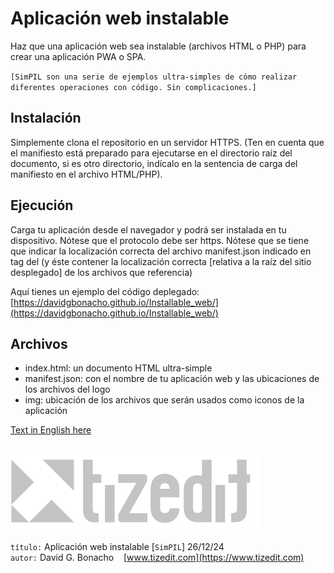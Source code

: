# Aplicación web instalable
Haz que una aplicación web sea instalable (archivos HTML o PHP) para crear una aplicación PWA o SPA.

`[SimPIL son una serie de ejemplos ultra-simples de cómo realizar diferentes operaciones con código. Sin complicaciones.]`

## Instalación
Simplemente clona el repositorio en un servidor HTTPS. (Ten en cuenta que el manifiesto está preparado para ejecutarse en el directorio raíz del documento, si es otro directorio, indícalo en la sentencia de carga del manifiesto en el archivo HTML/PHP).

## Ejecución
Carga tu aplicación desde el navegador y podrá ser instalada en tu dispositivo. Nótese que el protocolo debe ser https. Nótese que se tiene que indicar la localización correcta del archivo manifest.json indicado en tag <link> del <head> (y éste contener la localización correcta [relativa a la raíz del sitio desplegado] de los archivos que referencia)

Aquí tienes un ejemplo del código deplegado: [https://davidgbonacho.github.io/Installable_web/](https://davidgbonacho.github.io/Installable_web/)

## Archivos
- index.html: un documento HTML ultra-simple
- manifest.json: con el nombre de tu aplicación web y las ubicaciones de los archivos del logo
- img: ubicación de los archivos que serán usados como iconos de la aplicación

[Text in English here](README.MD)


![](img/logo.svg)
---
`título:` Aplicación web instalable [`SimPIL`] 26/12/24\
`autor:` David G. Bonacho &nbsp;&nbsp;  [www.tizedit.com](https://www.tizedit.com)

